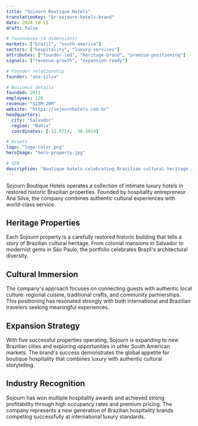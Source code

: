 ```yaml
---
title: "Sojourn Boutique Hotels"
translationKey: "br-sojourn-hotels-brand"
date: 2024-10-15
draft: false

# Taxonomies (4 dimensions)
markets: ["brazil", "south-america"]
sectors: ["hospitality", "luxury-services"]
attributes: ["founder-led", "heritage-brand", "premium-positioning"]
signals: ["revenue-growth", "expansion-ready"]

# Founder relationship
founder: "ana-silva"

# Business details
founded: 2011
employees: 120
revenue: "$15M-20M"
website: "https://sojournhotels.com.br"
headquarters:
  city: "Salvador"
  region: "Bahia"
  coordinates: [-12.9714, -38.5014]

# Assets
logo: "logo-color.png"
heroImage: "hero-property.jpg"

# SEO
description: "Boutique hotels celebrating Brazilian cultural heritage in restored historic properties"
---
```


Sojourn Boutique Hotels operates a collection of intimate luxury hotels in restored historic Brazilian properties. Founded by hospitality entrepreneur Ana Silva, the company combines authentic cultural experiences with world-class service.

## Heritage Properties

Each Sojourn property is a carefully restored historic building that tells a story of Brazilian cultural heritage. From colonial mansions in Salvador to modernist gems in São Paulo, the portfolio celebrates Brazil's architectural diversity.

## Cultural Immersion

The company's approach focuses on connecting guests with authentic local culture: regional cuisine, traditional crafts, and community partnerships. This positioning has resonated strongly with both international and Brazilian travelers seeking meaningful experiences.

## Expansion Strategy

With five successful properties operating, Sojourn is expanding to new Brazilian cities and exploring opportunities in other South American markets. The brand's success demonstrates the global appetite for boutique hospitality that combines luxury with authentic cultural storytelling.

## Industry Recognition

Sojourn has won multiple hospitality awards and achieved strong profitability through high occupancy rates and premium pricing. The company represents a new generation of Brazilian hospitality brands competing successfully at international luxury standards.
